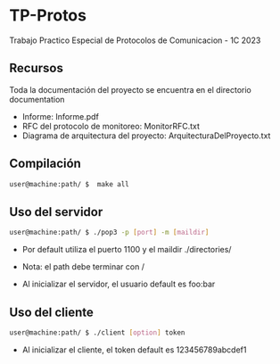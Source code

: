 # TP-Protos
 Trabajo Practico Especial de Protocolos de Comunicacion - 1C 2023

## Recursos

Toda la documentación del proyecto se encuentra en el directorio documentation

* Informe: Informe.pdf
* RFC del protocolo de monitoreo: MonitorRFC.txt
* Diagrama de arquitectura del proyecto: ArquitecturaDelProyecto.txt

## Compilación

```bash
user@machine:path/ $  make all
```

## Uso del servidor

```bash
user@machine:path/ $ ./pop3 -p [port] -m [maildir]
```
* Por default utiliza el puerto 1100 y el maildir ./directories/

* Nota: el path debe terminar con /

* Al inicializar el servidor, el usuario default es foo:bar

## Uso del cliente

```bash
user@machine:path/ $ ./client [option] token 
```
* Al inicializar el cliente, el token default es 123456789abcdef1
